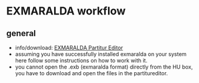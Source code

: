 # EXMARALDA workflow
## general

- info/download: [EXMARALDA Partitur Editor][2-1]
- assuming you have successfully installed exmaralda on your system here follow some instructions on how to work with it.
- you cannot open the .exb (exmaralda format) directly from the HU box, you have to download and open the files in the partitureditor.  

[2-1]:	https://exmaralda.org/de/partitur-editor-de/
